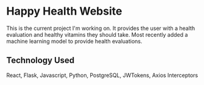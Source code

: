 # Happy Health Website
This is the current project I'm working on. It provides the user with a health evaluation and healthy vitamins they should take. Most recently added a machine learning model to provide health evaluations.

## Technology Used
React, Flask, Javascript, Python, PostgreSQL, JWTokens, Axios Interceptors

